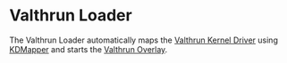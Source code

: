 # Valthrun Loader

The Valthrun Loader automatically maps the [Valthrun Kernel Driver](https://github.com/valthrun/valthrun-driver-kernel) using [KDMapper](https://github.com/TheCruZ/kdmapper) and starts the [Valthrun Overlay](https://github.com/valthrun/valthrun).
